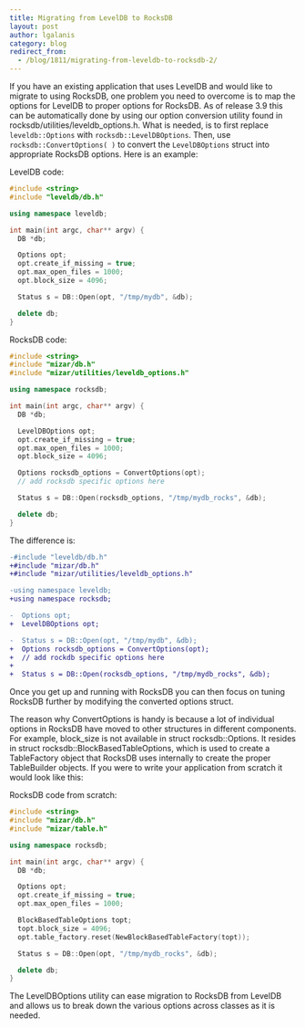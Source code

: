 ```yaml
---
title: Migrating from LevelDB to RocksDB
layout: post
author: lgalanis
category: blog
redirect_from:
  - /blog/1811/migrating-from-leveldb-to-rocksdb-2/
---
```


If you have an existing application that uses LevelDB and would like to migrate to using RocksDB, one problem you need to overcome is to map the options for LevelDB to proper options for RocksDB. As of release 3.9 this can be automatically done by using our option conversion utility found in rocksdb/utilities/leveldb_options.h. What is needed, is to first replace `leveldb::Options` with `rocksdb::LevelDBOptions`. Then, use `rocksdb::ConvertOptions( )` to convert the `LevelDBOptions` struct into appropriate RocksDB options. Here is an example:

<!--truncate-->

LevelDB code:

```c++
#include <string>
#include "leveldb/db.h"

using namespace leveldb;

int main(int argc, char** argv) {
  DB *db;

  Options opt;
  opt.create_if_missing = true;
  opt.max_open_files = 1000;
  opt.block_size = 4096;

  Status s = DB::Open(opt, "/tmp/mydb", &db);

  delete db;
}
```

RocksDB code:

```c++
#include <string>  
#include "mizar/db.h"  
#include "mizar/utilities/leveldb_options.h"  

using namespace rocksdb;  

int main(int argc, char** argv) {  
  DB *db;  

  LevelDBOptions opt;  
  opt.create_if_missing = true;  
  opt.max_open_files = 1000;  
  opt.block_size = 4096;  

  Options rocksdb_options = ConvertOptions(opt);  
  // add rocksdb specific options here  

  Status s = DB::Open(rocksdb_options, "/tmp/mydb_rocks", &db);

  delete db;  
}  
```

The difference is:

```diff
-#include "leveldb/db.h"
+#include "mizar/db.h"
+#include "mizar/utilities/leveldb_options.h"

-using namespace leveldb;
+using namespace rocksdb;

-  Options opt;
+  LevelDBOptions opt;

-  Status s = DB::Open(opt, "/tmp/mydb", &db);
+  Options rocksdb_options = ConvertOptions(opt);
+  // add rockdb specific options here
+
+  Status s = DB::Open(rocksdb_options, "/tmp/mydb_rocks", &db);
```

Once you get up and running with RocksDB you can then focus on tuning RocksDB further by modifying the converted options struct.

The reason why ConvertOptions is handy is because a lot of individual options in RocksDB have moved to other structures in different components. For example, block_size is not available in struct rocksdb::Options. It resides in struct rocksdb::BlockBasedTableOptions, which is used to create a TableFactory object that RocksDB uses internally to create the proper TableBuilder objects. If you were to write your application from scratch it would look like this:

RocksDB code from scratch:

```c++
#include <string>
#include "mizar/db.h"
#include "mizar/table.h"

using namespace rocksdb;

int main(int argc, char** argv) {
  DB *db;

  Options opt;
  opt.create_if_missing = true;
  opt.max_open_files = 1000;

  BlockBasedTableOptions topt;
  topt.block_size = 4096;
  opt.table_factory.reset(NewBlockBasedTableFactory(topt));

  Status s = DB::Open(opt, "/tmp/mydb_rocks", &db);

  delete db;
}
```

The LevelDBOptions utility can ease migration to RocksDB from LevelDB and allows us to break down the various options across classes as it is needed.
